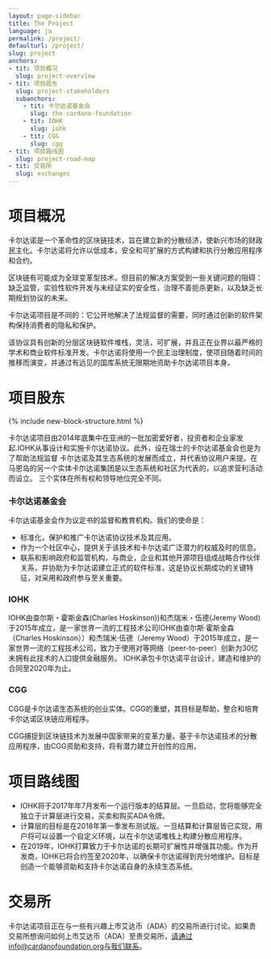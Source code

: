 ```yaml
---
layout: page-sidebar
title: The Project
language: ja
permalink: /project/
defaulturl: /project/
slug: project
anchors:
- tit: 项目概况
  slug: project-overview
- tit: 项目股东
  slug: project-stakeholders
  subanchors:
    - tit: 卡尔达诺基金会
      slug: the-cardano-foundation
    - tit: IOHK
      slug: iohk
    - tit: CGG
      slug: cgg
- tit: 项目路线图
  slug: project-road-map
- tit: 交易所
  slug: exchanges
---
```

<h1 id="project-overview">项目概况</h1>

卡尔达诺是一个革命性的区块链技术，旨在建立新的分散经济，使新兴市场的财政民主化。卡尔达诺将允许以低成本，安全和可扩展的方式构建和执行分散应用程序和合约。

区块链有可能成为全球变革型技术，但目前的解决方案受到一些关键问题的阻碍：缺乏监管，实验性软件开发与未经证实的安全性，治理不善扼杀更新，以及缺乏长期规划协议的未来。

卡尔达诺项目是不同的：它公开地解决了法规监督的需要，同时通过创新的软件架构保持消费者的隐私和保护。

该协议具有创新的分层区块链软件堆栈，灵活，可扩展，并且正在业界以最严格的学术和商业软件标准开发。卡尔达诺将使用一个民主治理制度，使项目随着时间的推移而演变，并通过有远见的国库系统无限期地资助卡尔达诺项目本身。

<h1 id="project-stakeholders">项目股东</h1>

{% include new-block-structure.html %}

卡尔达诺项目由2014年底集中在亚洲的一批加密爱好者，投资者和企业家发起.IOHK从事设计和实施卡尔达诺协议。此外，设在瑞士的卡尔达诺基金会也是为了帮助法规监督 卡尔达诺及其生态系统的发展而成立，并代表协议用户来提。在马恩岛的另一个实体卡尔达诺集团是以生态系统和社区为代表的，以追求营利活动而设立。 三个实体在所有权和领导地位完全不同。

<h3 id="the-cardano-foundation">卡尔达诺基金会</h3>

卡尔达诺基金会作为议定书的监督和教育机构。我们的使命是：

* 标准化，保护和推广卡尔达诺协议技术及其应用。
* 作为一个社区中心，提供关于该技术和卡尔达诺广泛潜力的权威及时的信息。
* 联系和影响政府和监管机构，与商业，企业和其他开源项目组成战略合作伙伴关系，并协助为卡尔达诺建立正式的软件标准，这是协议长期成功的关键特征，对采用和政府参与至关重要。

<h3 id="iohk">IOHK</h3>

IOHK由查尔斯・霍斯金森(Charles Hoskinson))和杰瑞米・伍德(Jeremy Wood)于2015年成立，是一家世界一流的工程技术公司IOHK由查尔斯·霍斯金森（Charles Hoskinson））和杰瑞米·伍德（Jeremy Wood）于2015年成立，是一家世界一流的工程技术公司，致力于使用对等网络（peer-to-peer）创新为30亿未拥有此技术的人口提供金融服务。 IOHK承包卡尔达诺平台设计，建造和维护的合同至2020年为止。

<h3 id="cgg">CGG</h3>

CGG是卡尔达诺生态系统的创业实体。CGG的重塑，其目标是帮助，整合和培育卡尔达诺区块链应用程序。
 
CGG捕捉到区块链技术为发展中国家带来的变革力量。基于卡尔达诺技术的分散应用程序，由CGG资助和支持，将有潜力建立开创性的应用。

<h1 id="project-road-map">项目路线图</h1>

* IOHK将于2017年年7月发布一个运行版本的结算层。一旦启动，您将能够完全独立于计算层进行交易，买卖和购买ADA令牌。
* 计算层的目标是在2018年第一季发布测试版。一旦结算和计算层皆已实现，用户将可以设置一个自定义环境，以在卡尔达诺堆栈上构建分散应用程序。
* 在2019年，IOHK打算致力于卡尔达诺的长期可扩展性并增强其功能。作为开发商，IOHK已将合约签至2020年，以确保卡尔达诺得到充分地维护。目标是创造一个能够资助和支持卡尔达诺自身的永续生态系统。

<h1 id="exchanges">交易所</h1>

卡尔达诺项目正在与一些有兴趣上市艾达币（ADA）的交易所进行讨论。如果贵交易所想询问如何上市艾达币（ADA）至贵交易所，请通过info@cardanofoundation.org与我们联系。

